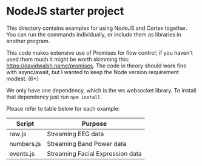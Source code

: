 NodeJS starter project
======================

This directory contains examples for using NodeJS and Cortex together. You can run the commands individually, or include them as libraries in another program.

This code makes extensive use of Promises for flow control; if you haven't used them much it might be worth skimming this: https://davidwalsh.name/promises. The code in theory should work fine with async/await, but I wanted to keep the Node version requirement modest. (6+)

We only have one dependency, which is the ws websocket library. To install that dependency just run `npm install`.

Please refer to table below for each example:

| Script | Purpose |
|---|---|
| raw.js | Streaming EEG data |
| numbers.js | Streaming Band Power data |
| events.js | Streaming Facial Expression data |
